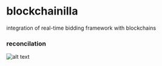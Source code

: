 # blockchainilla
integration of real-time bidding framework with blockchains

### reconcilation 
![alt text](https://github.com/vanilla-rtb/blockchainilla/wiki/images/blockchain-rtb.jpg)
